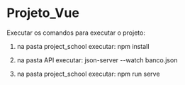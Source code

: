 # Projeto_Vue

Executar os comandos para executar o projeto:

1. na pasta project_school executar:  npm install

2. na pasta API executar: json-server --watch banco.json

3. na pasta project_school executar:  npm run serve
